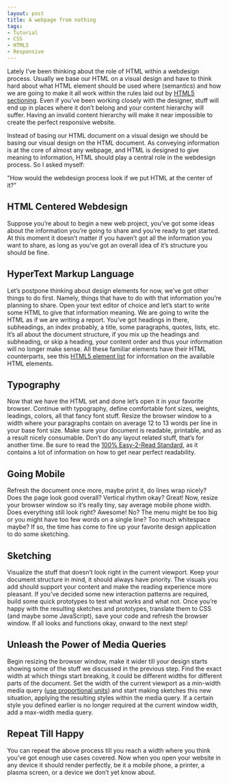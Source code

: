 ```yaml
---
layout: post
title: A webpage from nothing
tags:
- Tutorial
- CSS
- HTML5
- Responsive
---
```


Lately I’ve been thinking about the role of HTML within a webdesign process. Usually we base our HTML on a visual design and have to think hard about what HTML element should be used where (semantics) and how we are going to make it all work within the rules laid out by [HTML5 sectioning](http://coding.smashingmagazine.com/2013/01/18/the-importance-of-sections/). Even if you’ve been working closely with the designer, stuff will end up in places where it don’t belong and your content hierarchy will suffer. Having an invalid content hierarchy will make it near impossible to create the perfect responsive website.

Instead of basing our HTML document on a visual design we should be basing our visual design on the HTML document. As conveying information is at the core of almost any webpage, and HTML is designed to give meaning to information, HTML should play a central role in the webdesign process. So I asked myself:

"How would the webdesign process look if we put HTML at the center of it?"


## HTML Centered Webdesign

Suppose you’re about to begin a new web project, you’ve got some ideas about the information you’re going to share and you’re ready to get started. At this moment it doesn’t matter if you haven’t got all the information you want to share, as long as you’ve got an overall idea of it’s structure you should be fine.


## HyperText Markup Language

Let’s postpone thinking about design elements for now, we’ve got other things to do first. Namely, things that have to do with that information you’re planning to share. Open your text editor of choice and let’s start to write some HTML to give that information meaning. We are going to write the HTML as if we are writing a report. You’ve got headings in there, subheadings, an index probably, a title, some paragraphs, quotes, lists, etc. It’s all about the document structure, if you mix up the headings and subheading, or skip a heading, your content order and thus your information will no longer make sense. All these familiar elements have their HTML counterparts, see this [HTML5 element list](https://developer.mozilla.org/en-US/docs/HTML/HTML5/HTML5_element_list) for information on the available HTML elements.


## Typography

Now that we have the HTML set and done let’s open it in your favorite browser. Continue with typography, define comfortable font sizes, weights, leadings, colors, all that fancy font stuff. Resize the browser window to a width where your paragraphs contain on average 12 to 13 words per line in your base font size. Make sure your document is readable, printable, and as a result nicely consumable. Don’t do any layout related stuff, that’s for another time. Be sure to read the [100% Easy-2-Read Standard](http://informationarchitects.net/blog/100e2r/), as it contains a lot of information on how to get near perfect readability.


## Going Mobile

Refresh the document once more, maybe print it, do lines wrap nicely? Does the page look good overall? Vertical rhythm okay? Great! Now, resize your browser window so it’s really tiny, say average mobile phone width. Does everything still look right? Awesome! No? The menu might be too big or you might have too few words on a single line? Too much whitespace maybe? If so, the time has come to fire up your favorite design application to do some sketching.


## Sketching

Visualize the stuff that doesn’t look right in the current viewport. Keep your document structure in mind, it should always have priority. The visuals you add should support your content and make the reading experience more pleasant. If you’ve decided some new interaction patterns are required, build some quick prototypes to test what works and what not. Once you’re happy with the resulting sketches and prototypes, translate them to CSS (and maybe some JavaScript), save your code and refresh the browser window. If all looks and functions okay, onward to the next step!


## Unleash the Power of Media Queries

Begin resizing the browser window, make it wider till your design starts showing some of the stuff we discussed in the previous step. Find the exact width at which things start breaking, it could be different widths for different parts of the document. Set the width of the current viewport as a min-width media query ([use proportional units](http://blog.cloudfour.com/the-ems-have-it-proportional-media-queries-ftw/)) and start making sketches this new situation, applying the resulting styles within the media query. If a certain style you defined earlier is no longer required at the current window width, add a max-width media query.


## Repeat Till Happy

You can repeat the above process till you reach a width where you think you’ve got enough use cases covered. Now when you open your website in any device it should render perfectly, be it a mobile phone, a printer, a plasma screen, or a device we don’t yet know about.
